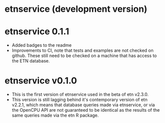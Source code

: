 # etnservice (development version)

# etnservice 0.1.1
- Added badges to the readme
- Improvements to CI, note that tests and examples are not checked on github. These still need to be checked on a machine that has access to the ETN database.

# etnservice v0.1.0
- This is the first version of etnservice used in the beta of etn v2.3.0.
- This version is still lagging behind it's contemporary version of etn v2.2.1, which means that database queries made via etnservice, or via the OpenCPU API are not guaranteed to be identical as the results of the same queries made via the etn R package.
